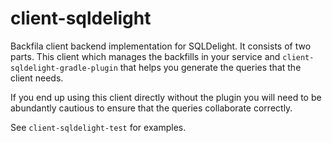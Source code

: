 # client-sqldelight

Backfila client backend implementation for SQLDelight. It consists of two parts. This client 
which manages the backfills in your service and `client-sqldelight-gradle-plugin` that helps you 
generate the queries that the client needs.

If you end up using this client directly without the plugin you will need to be abundantly cautious 
to ensure that the queries collaborate correctly.

See `client-sqldelight-test` for examples.